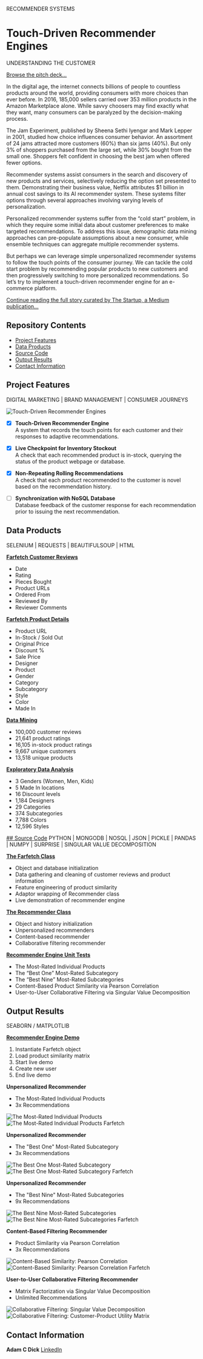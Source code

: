 RECOMMENDER SYSTEMS
# Touch-Driven Recommender Engines
UNDERSTANDING THE CUSTOMER

[Browse the pitch deck...](Farfetch_Understanding_the_Customer.pdf)

In the digital age, the internet connects billions of people to countless products around the world, providing consumers with more choices than ever before. In 2016, 185,000 sellers carried over 353 million products in the Amazon Marketplace alone. While savvy choosers may find exactly what they want, many consumers can be paralyzed by the decision-making process.

The Jam Experiment, published by Sheena Sethi Iyengar and Mark Lepper in 2001, studied how choice influences consumer behavior. An assortment of 24 jams attracted more customers (60%) than six jams (40%). But only 3% of shoppers purchased from the large set, while 30% bought from the small one. Shoppers felt confident in choosing the best jam when offered fewer options.

Recommender systems assist consumers in the search and discovery of new products and services, selectively reducing the option set presented to them. Demonstrating their business value, Netflix attributes $1 billion in annual cost savings to its AI recommender system. These systems filter options through several approaches involving varying levels of personalization.

Personalized recommender systems suffer from the “cold start” problem, in which they require some initial data about customer preferences to make targeted recommendations. To address this issue, demographic data mining approaches can pre-populate assumptions about a new consumer, while ensemble techniques can aggregate multiple recommender systems.

But perhaps we can leverage simple unpersonalized recommender systems to follow the touch points of the consumer journey. We can tackle the cold start problem by recommending popular products to new customers and then progressively switching to more personalized recommendations. So let’s try to implement a touch-driven recommender engine for an e-commerce platform.

[Continue reading the full story curated by The Startup, a Medium publication...](https://medium.com/swlh/touch-driven-recommender-engines-85b6c722a7d9?source=friends_link&sk=436886dcec00e828fffdeb6c23ed56a5)

## Repository Contents

* [Project Features](#project-features)
* [Data Products](#data-products)
* [Source Code](#source-code)
* [Output Results](#output-results)
* [Contact Information](#contact-information)

## Project Features
DIGITAL MARKETING | BRAND MANAGEMENT | CONSUMER JOURNEYS

![Touch-Driven Recommender Engines](/img/Touch_Driven_Recommender_Engines.png)

- [x] **Touch-Driven Recommender Engine**<br>
A system that records the touch points for each customer and their responses to adaptive recommendations.

- [x] **Live Checkpoint for Inventory Stockout**<br>
A check that each recommended product is in-stock, querying the status of the product webpage or database.

- [x] **Non-Repeating Rolling Recommendations**<br>
A check that each product recommended to the customer is novel based on the recommendation history.

- [ ] **Synchronization with NoSQL Database**<br>
Database feedback of the customer response for each recommendation prior to issuing the next recommendation.

## Data Products
SELENIUM | REQUESTS | BEAUTIFULSOUP | HTML

**[Farfetch Customer Reviews](https://www.farfetch.com/reviews)**
* Date
* Rating
* Pieces Bought
* Product URLs
* Ordered From
* Reviewed By
* Reviewer Comments

**[Farfetch Product Details](https://www.farfetch.com/shopping/women/gucci-leather-belt-with-double-g-buckle-item-12132461.aspx)**
* Product URL
* In-Stock / Sold Out
* Original Price
* Discount %
* Sale Price
* Designer
* Product
* Gender
* Category
* Subcategory
* Style
* Color
* Made In

**[Data Mining](/src/01_Data_Gathering.ipynb)**
* 100,000 customer reviews
* 21,641 product ratings
* 16,105 in-stock product ratings
* 9,667 unique customers
* 13,518 unique products

**[Exploratory Data Analysis](/src/02_Exploratory_Data_Analysis.ipynb)**
* 3 Genders (Women, Men, Kids)
* 5 Made In locations
* 16 Discount levels
* 1,184 Designers
* 29 Categories
* 374 Subcategories
* 7,788 Colors
* 12,596 Styles

[## Source Code](/src/)
PYTHON | MONGODB | NOSQL | JSON | PICKLE | PANDAS | NUMPY | SURPRISE | SINGULAR VALUE DECOMPOSITION

**[The Farfetch Class](/src/farfetch.py)**
* Object and database initialization
* Data gathering and cleaning of customer reviews and product information
* Feature engineering of product similarity
* Adaptor wrapping of Recommender class
* Live demonstration of recommender engine

**[The Recommender Class](/src/recommender.py)**
* Object and history initialization
* Unpersonalized recommenders
* Content-based recommender
* Collaborative filtering recommender

**[Recommender Engine Unit Tests](/src/03_Recommender_Systems.ipynb)**
* The Most-Rated Individual Products
* The “Best One” Most-Rated Subcategory
* The “Best Nine” Most-Rated Subcategories
* Content-Based Product Similarity via Pearson Correlation
* User-to-User Collaborative Filtering via Singular Value Decomposition

## Output Results
SEABORN / MATPLOTLIB

**[Recommender Engine Demo](/src/04_Live_Demo.ipynb)**
1. Instantiate Farfetch object
2. Load product similarity matrix
3. Start live demo
4. Create new user
5. End live demo

**Unpersonalized Recommender**
* The Most-Rated Individual Products
* 3x Recommendations

![The Most-Rated Individual Products](/img/The_Most_Rated_Individual_Products.png)
![The Most-Rated Individual Products Farfetch](/img/The_Most_Rated_Individual_Products_Farfetch.png)

**Unpersonalized Recommender**
* The "Best One" Most-Rated Subcategory
* 3x Recommendations

![The Best One Most-Rated Subcategory](/img/The_Best_One_Most_Rated_Subcategory.png)
![The Best One Most-Rated Subcategory Farfetch](/img/The_Best_One_Most_Rated_Subcategory_Farfetch.png)

**Unpersonalized Recommender**
* The "Best Nine" Most-Rated Subcategories
* 9x Recommendations

![The Best Nine Most-Rated Subcategories](/img/The_Best_Nine_Most_Rated_Subcategories.png)
![The Best Nine Most-Rated Subcategories Farfetch](/img/The_Best_Nine_Most_Rated_Subcategories_Farfetch.png)

**Content-Based Filtering Recommender**
* Product Similarity via Pearson Correlation
* 3x Recommendations

![Content-Based Similarity: Pearson Correlation](/img/Content_Based_Similarity_Pearson_Correlation.png)
![Content-Based Similarity: Pearson Correlation Farfetch](/img/Content_Based_Similarity_Pearson_Correlation_Farfetch.png)

**User-to-User Collaborative Filtering Recommender**
* Matrix Factorization via Singular Value Decomposition
* Unlimited Recommendations

![Collaborative Filtering: Singular Value Decomposition](/img/Collaborative_Filtering_SVD.png)
![Collaborative Filtering: Customer-Product Utility Matrix](/img/Customer_Product_Utility_Matrix.png)

## Contact Information

**Adam C Dick**
[LinkedIn](https://www.linkedin.com/in/adamcdick/)